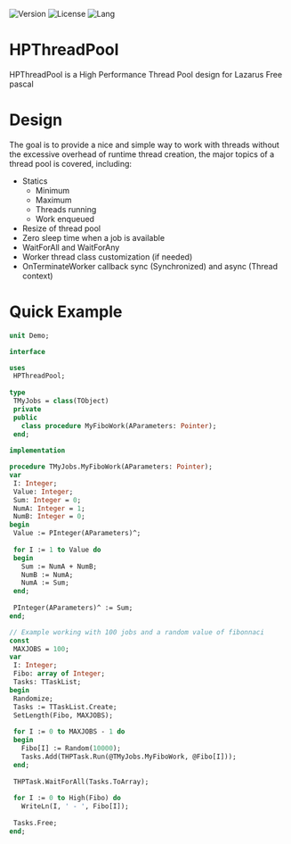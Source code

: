 ![Version](https://img.shields.io/badge/version-v1.1-yellow.svg)
![License](https://img.shields.io/github/license/renancostab/HPThreadPool.svg)
![Lang](https://img.shields.io/github/languages/top/renancostab/HPThreadPool.svg)

# HPThreadPool

HPThreadPool is a High Performance Thread Pool design for Lazarus Free pascal

# Design

The goal is to provide a nice and simple way to work with threads without the excessive overhead of runtime thread creation, the major topics of a thread pool is covered, including: 
 
  - Statics
    - Minimum 
    - Maximum 
    - Threads running
    - Work enqueued
  - Resize of thread pool
  - Zero sleep time when a job is available
  - WaitForAll and WaitForAny
  - Worker thread class customization (if needed)
  - OnTerminateWorker callback sync (Synchronized) and async (Thread context)
  
 # Quick Example
 
 ```Pascal
unit Demo;

interface

uses
  HPThreadPool;
  
type
  TMyJobs = class(TObject)
  private
  public
    class procedure MyFiboWork(AParameters: Pointer);
  end;
  
implementation

procedure TMyJobs.MyFiboWork(AParameters: Pointer);
var
  I: Integer;
  Value: Integer; 
  Sum: Integer = 0;
  NumA: Integer = 1;
  NumB: Integer = 0;
begin
  Value := PInteger(AParameters)^;
  
  for I := 1 to Value do
  begin
    Sum := NumA + NumB;
    NumB := NumA;
    NumA := Sum;
  end;
  
  PInteger(AParameters)^ := Sum;
end;
 
// Example working with 100 jobs and a random value of fibonnaci
const
  MAXJOBS = 100;
var
  I: Integer;
  Fibo: array of Integer;  
  Tasks: TTaskList;
begin
  Randomize;
  Tasks := TTaskList.Create;
  SetLength(Fibo, MAXJOBS);
  
  for I := 0 to MAXJOBS - 1 do
  begin
    Fibo[I] := Random(10000);
    Tasks.Add(THPTask.Run(@TMyJobs.MyFiboWork, @Fibo[I]));
  end;
  
  THPTask.WaitForAll(Tasks.ToArray);
  
  for I := 0 to High(Fibo) do
    WriteLn(I, ' - ', Fibo[I]);
  
  Tasks.Free;
end;
